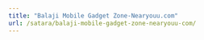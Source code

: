 ```yaml
---
title: "Balaji Mobile Gadget Zone-Nearyouu.com"
url: /satara/balaji-mobile-gadget-zone-nearyouu-com/
---
```

